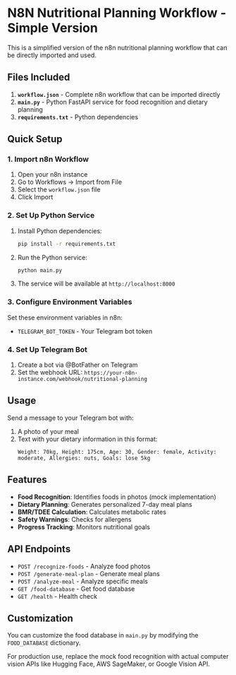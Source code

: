 # N8N Nutritional Planning Workflow - Simple Version

This is a simplified version of the n8n nutritional planning workflow that can be directly imported and used.

## Files Included

1. **`workflow.json`** - Complete n8n workflow that can be imported directly
2. **`main.py`** - Python FastAPI service for food recognition and dietary planning
3. **`requirements.txt`** - Python dependencies

## Quick Setup

### 1. Import n8n Workflow
1. Open your n8n instance
2. Go to Workflows → Import from File
3. Select the `workflow.json` file
4. Click Import

### 2. Set Up Python Service
1. Install Python dependencies:
   ```bash
   pip install -r requirements.txt
   ```

2. Run the Python service:
   ```bash
   python main.py
   ```

3. The service will be available at `http://localhost:8000`

### 3. Configure Environment Variables
Set these environment variables in n8n:
- `TELEGRAM_BOT_TOKEN` - Your Telegram bot token

### 4. Set Up Telegram Bot
1. Create a bot via @BotFather on Telegram
2. Set the webhook URL: `https://your-n8n-instance.com/webhook/nutritional-planning`

## Usage

Send a message to your Telegram bot with:
1. A photo of your meal
2. Text with your dietary information in this format:
   ```
   Weight: 70kg, Height: 175cm, Age: 30, Gender: female, Activity: moderate, Allergies: nuts, Goals: lose 5kg
   ```

## Features

- **Food Recognition**: Identifies foods in photos (mock implementation)
- **Dietary Planning**: Generates personalized 7-day meal plans
- **BMR/TDEE Calculation**: Calculates metabolic rates
- **Safety Warnings**: Checks for allergens
- **Progress Tracking**: Monitors nutritional goals

## API Endpoints

- `POST /recognize-foods` - Analyze food photos
- `POST /generate-meal-plan` - Generate meal plans
- `POST /analyze-meal` - Analyze specific meals
- `GET /food-database` - Get food database
- `GET /health` - Health check

## Customization

You can customize the food database in `main.py` by modifying the `FOOD_DATABASE` dictionary.

For production use, replace the mock food recognition with actual computer vision APIs like Hugging Face, AWS SageMaker, or Google Vision API.